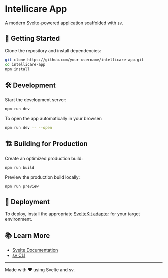 # Intellicare App

A modern Svelte-powered application scaffolded with [`sv`](https://github.com/sveltejs/cli).

## 🚀 Getting Started

Clone the repository and install dependencies:

```bash
git clone https://github.com/your-username/intellicare-app.git
cd intellicare-app
npm install
```

## 🛠️ Development

Start the development server:

```bash
npm run dev
```

To open the app automatically in your browser:

```bash
npm run dev -- --open
```

## 🏗️ Building for Production

Create an optimized production build:

```bash
npm run build
```

Preview the production build locally:

```bash
npm run preview
```

## 🚢 Deployment

To deploy, install the appropriate [SvelteKit adapter](https://svelte.dev/docs/kit/adapters) for your target environment.

## 📚 Learn More

- [Svelte Documentation](https://svelte.dev/docs)
- [sv CLI](https://github.com/sveltejs/cli)

---

Made with ❤️ using Svelte and sv.

